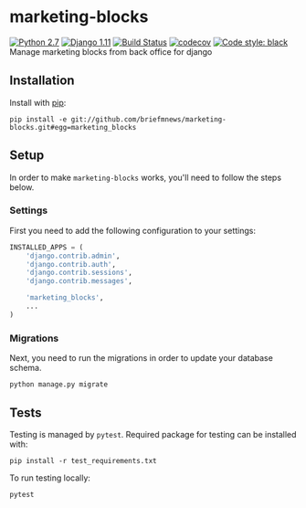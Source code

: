 # marketing-blocks
[![Python 2.7](https://img.shields.io/badge/python-2.7-blue.svg)](https://www.python.org/downloads/release/python-270/) 
[![Django 1.11](https://img.shields.io/badge/django-1.11-blue.svg)](https://docs.djangoproject.com/en/1.11/)
[![Build Status](https://travis-ci.org/briefmnews/marketing-blocks.svg?branch=master)](https://travis-ci.org/briefmnews/marketing-blocks)
[![codecov](https://codecov.io/gh/briefmnews/marketing-blocks/branch/master/graph/badge.svg)](https://codecov.io/gh/briefmnews/marketing-blocks)
[![Code style: black](https://img.shields.io/badge/code%20style-black-000000.svg)](https://github.com/python/black)  
Manage marketing blocks from back office for django

## Installation
Install with [pip](https://pip.pypa.io/en/stable/):
```shell
pip install -e git://github.com/briefmnews/marketing-blocks.git#egg=marketing_blocks
```

## Setup
In order to make `marketing-blocks` works, you'll need to follow the steps below.

### Settings
First you need to add the following configuration to your settings:
```python
INSTALLED_APPS = (
    'django.contrib.admin',
    'django.contrib.auth',
    'django.contrib.sessions',
    'django.contrib.messages',

    'marketing_blocks',
    ...
)
```

### Migrations
Next, you need to run the migrations in order to update your database schema.
```shell
python manage.py migrate
```

## Tests
Testing is managed by `pytest`. Required package for testing can be installed with:
```shell
pip install -r test_requirements.txt
```
To run testing locally:
```shell
pytest
```

